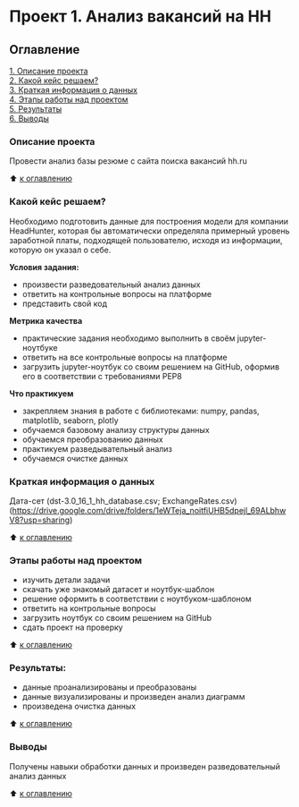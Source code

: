 # Проект 1. Анализ вакансий на HH

## Оглавление
[1. Описание проекта](https://github.com/ElenaDvoretskaya/sf_data_science/blob/main/project_1/readme.md#Описание-проекта)   
[2. Какой кейс решаем?](https://github.com/ElenaDvoretskaya/sf_data_science/blob/main/project_1/readme.md#Какой-кейс-решаем)    
[3. Краткая информация о данных](https://github.com/ElenaDvoretskaya/sf_data_science/blob/main/project_1/readme.md#Краткая-информация-о-данных)      
[4. Этапы работы над проектом](https://github.com/ElenaDvoretskaya/sf_data_science/blob/main/project_1/readme.md#Этапы-работы-над-проектом)      
[5. Результаты](https://github.com/ElenaDvoretskaya/sf_data_science/blob/main/project_1/readme.md#Результаты)      
[6. Выводы](https://github.com/ElenaDvoretskaya/sf_data_science/blob/main/project_1/readme.md#Выводы)    

### Описание проекта
Провести анализ базы резюме с сайта поиска вакансий hh.ru

:arrow_up: [к оглавлению](https://github.com/ElenaDvoretskaya/sf_data_science/blob/main/project_1/readme.md#Оглавление)

### Какой кейс решаем?
Необходимо подготовить данные для построения модели для компании HeadHunter, которая бы автоматически определяла примерный уровень заработной платы, 
подходящей пользователю, исходя из информации, которую он указал о себе.

**Условия задания:**
- произвести разведовательный анализ данных
- ответить на контрольные вопросы на платформе
- представить свой код

**Метрика качества**  
- практические задания необходимо выполнить в своём jupyter-ноутбуке
- ответить на все контрольные вопросы на платформе
- загрузить jupyter-ноутбук со своим решением на GitHub, оформив его в соответствии с требованиями PEP8

**Что практикуем**  
- закрепляем знания в работе с библиотеками: numpy, pandas, matplotlib, seaborn, plotly  
- обучаемся базовому анализу структуры данных 
- обучаемся преобразованию данных
- практикуем разведывательный анализ
- обучаемся очистке данных

### Краткая информация о данных
Дата-сет (dst-3.0_16_1_hh_database.csv; ExchangeRates.csv) (https://drive.google.com/drive/folders/1eWTeja_noitfiUHB5dpejl_69ALbhwV8?usp=sharing)

:arrow_up: [к оглавлению](https://github.com/ElenaDvoretskaya/sf_data_science/blob/main/project_1/readme.md#Оглавление)

### Этапы работы над проектом
- изучить детали задачи  
- скачать уже знакомый датасет и ноутбук-шаблон
- решение оформить в соответствии с ноутбуком-шаблоном
- ответить на контрольные вопросы
- загрузить ноутбук со своим решением на GitHub
- сдать проект на проверку

:arrow_up: [к оглавлению](https://github.com/ElenaDvoretskaya/sf_data_science/blob/main/project_1/readme.md#Оглавление)

### Результаты:
- данные проанализированы и преобразованы
- данные визуализированы и произведен анализ диаграмм
- произведена очистка данных

:arrow_up: [к оглавлению](https://github.com/ElenaDvoretskaya/sf_data_science/blob/main/project_1/readme.md#Оглавление)

### Выводы
Получены навыки обработки данных и произведен разведовательный анализ данных

:arrow_up: [к оглавлению](https://github.com/ElenaDvoretskaya/sf_data_science/blob/main/project_1/readme.md#Оглавление)